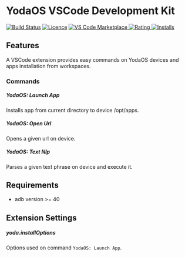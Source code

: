 # YodaOS VSCode Development Kit

[![Build Status](https://travis-ci.com/yodaos-project/yoda-platform-tools.svg?branch=master)](https://travis-ci.com/yodaos-project/yoda-platform-tools)
[![Licence](https://img.shields.io/github/license/yodaos-project/yoda-platform-tools.svg)](https://github.com/yodaos-project/yoda-platform-tools)
[![VS Code Marketplace](https://vsmarketplacebadge.apphb.com/version-short/yodaos.yoda-vscode.svg) ![Rating](https://vsmarketplacebadge.apphb.com/rating-short/yodaos.yoda-vscode.svg) ![Installs](https://vsmarketplacebadge.apphb.com/installs/yodaos.yoda-vscode.svg)](https://marketplace.visualstudio.com/items?itemName=yodaos.yoda-vscode)

## Features

A VSCode extension provides easy commands on YodaOS devices and apps installation from workspaces.

### Commands

#####  YodaOS: Launch App
  Installs app from current directory to device /opt/apps.

##### YodaOS: Open Url
  Opens a given url on device.

##### YodaOS: Text Nlp
  Parses a given text phrase on device and execute it.

## Requirements

- adb version >= 40

## Extension Settings

##### yoda.installOptions

Options used on command `YodaOS: Launch App`.
